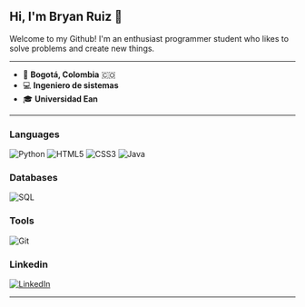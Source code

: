 ## Hi, I'm Bryan Ruiz 👋

Welcome to my Github! I'm an enthusiast programmer student who likes to solve problems and create new things.

---

- :round_pushpin: **Bogotá, Colombia** 🇨🇴
- :computer: **Ingeniero de sistemas**
- :mortar_board: **Universidad Ean**

---

### Languages

![Python](https://img.shields.io/badge/Python-3776AB?style=for-the-badge&logo=python&logoColor=white)
![HTML5](https://img.shields.io/badge/HTML5-E34F26?style=for-the-badge&logo=html5&logoColor=white)
![CSS3](https://img.shields.io/badge/CSS3-1572B6?style=for-the-badge&logo=css3&logoColor=white)
![Java](https://img.shields.io/badge/Java-ED8B00?style=for-the-badge&logo=openjdk&logoColor=white)

### Databases

![SQL](https://img.shields.io/badge/SQL-316192?style=for-the-badge&logo=postgresql&logoColor=white)

### Tools

![Git](https://img.shields.io/badge/Git-F05032?style=for-the-badge&logo=git&logoColor=white)

### Linkedin
[![LinkedIn](https://img.shields.io/badge/LinkedIn-0077B5?style=for-the-badge&logo=linkedin&logoColor=white)](https://www.linkedin.com/in/bryan-ruiz-hernandez-06635a2b0/)

---